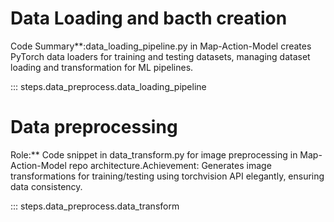 # Data Loading and bacth creation

Code Summary**:data_loading_pipeline.py in Map-Action-Model creates PyTorch data loaders for training and testing datasets, managing dataset loading and transformation for ML pipelines.

::: steps.data_preprocess.data_loading_pipeline

# Data preprocessing

Role:** Code snippet in data_transform.py for image preprocessing in Map-Action-Model repo architecture.Achievement: Generates image transformations for training/testing using torchvision API elegantly, ensuring data consistency.

::: steps.data_preprocess.data_transform